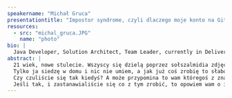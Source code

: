 ```yaml
---
speakername: "Michał Gruca"
presentationtitle: "Impostor syndrome, czyli dlaczego moje konto na Githubie jest puste"
resources:
  - src: "michal_gruca.JPG"
    name: "photo"
bio: |
  Java Developer, Solution Architect, Team Leader, currently in Delivery Manager role, with little appreciation to any of job titles. Focused more on solving problems, regardless if soft or tech in nature. In free time building communities, speaking at events, coding and trying to come back to blogging. After working around a decade in software industry, I’ve seen a bit, and try to share what I’ve learned about programming and management. Always with opinion, but open to discussion, stay strong and argue :) Despite using Outlook and Excel on daily basis, I’m still developer at heart with couple of IDE’s installed on my machine.
abstract: |
  21 wiek, nowe stulecie. Wszyscy się dzielą poprzez sołszalmidia zdjęciami z siłowni, blogaskami czy ostatnim commitem.
  Tylko ja siedzę w domu i nic nie umiem, a jak już coś zrobię to słabo. Na szczęście mam pracę i jak będę się trzymać zasady "Kto cicho jedzie, dalej zajedzie",   może mnie nie wyrzucą.
  Czy czuliście się tak kiedyś? A może przypomina to wam któregoś z znajomych?
  Jeśli tak, i zastanawialiście się co z tym zrobić, to opowiem wam o impostore syndrome, czym jest i jak z tym żyć.
---
```

